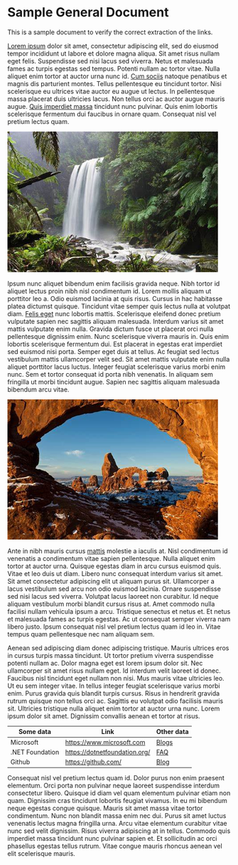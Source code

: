 # Sample General Document

This is a sample document to verify the correct extraction of the links.

[Lorem ipsum](https://loremipsum.io/generator/?n=5&t=p) dolor sit amet, consectetur adipiscing elit, sed do eiusmod tempor incididunt ut labore et dolore magna aliqua. Sit amet risus nullam eget felis. Suspendisse sed nisi lacus sed viverra. Netus et malesuada fames ac turpis egestas sed tempus. Potenti nullam ac tortor vitae. Nulla aliquet enim tortor at auctor urna nunc id. [Cum sociis](./another-sample.md#third1-header) natoque penatibus et magnis dis parturient montes. Tellus pellentesque eu tincidunt tortor. Nisi scelerisque eu ultrices vitae auctor eu augue ut lectus. In pellentesque massa placerat duis ultricies lacus. Non tellus orci ac auctor augue mauris augue. [Quis imperdiet massa](http://ww1.microchip.com/downloads/en/devicedoc/21295c.pdf) tincidunt nunc pulvinar. Quis enim lobortis scelerisque fermentum dui faucibus in ornare quam. Consequat nisl vel pretium lectus quam.

![Nature](./images/nature.jpeg)

Ipsum nunc aliquet bibendum enim facilisis gravida neque. Nibh tortor id aliquet lectus proin nibh nisl condimentum id. Lorem mollis aliquam ut porttitor leo a. Odio euismod lacinia at quis risus. Cursus in hac habitasse platea dictumst quisque. Tincidunt vitae semper quis lectus nulla at volutpat diam. [Felis eget](./another-sample.md) nunc lobortis mattis. Scelerisque eleifend donec pretium vulputate sapien nec sagittis aliquam malesuada. Interdum varius sit amet mattis vulputate enim nulla. Gravida dictum fusce ut placerat orci nulla pellentesque dignissim enim. Nunc scelerisque viverra mauris in. Quis enim lobortis scelerisque fermentum dui. Est placerat in egestas erat imperdiet sed euismod nisi porta. Semper eget duis at tellus. Ac feugiat sed lectus vestibulum mattis ullamcorper velit sed. Sit amet mattis vulputate enim nulla aliquet porttitor lacus luctus. Integer feugiat scelerisque varius morbi enim nunc. Sem et tortor consequat id porta nibh venenatis. In aliquam sem fringilla ut morbi tincidunt augue. Sapien nec sagittis aliquam malesuada bibendum arcu vitae.

![Another nature picture](images/unused-image.jpeg)

Ante in nibh mauris cursus [mattis](https://www.hanselman.com/blog/RemoteDebuggingWithVSCodeOnWindowsToARaspberryPiUsingNETCoreOnARM.aspx) molestie a iaculis at. Nisl condimentum id venenatis a condimentum vitae sapien pellentesque. Nulla aliquet enim tortor at auctor urna. Quisque egestas diam in arcu cursus euismod quis. Vitae et leo duis ut diam. Libero nunc consequat interdum varius sit amet. Sit amet consectetur adipiscing elit ut aliquam purus sit. Ullamcorper a lacus vestibulum sed arcu non odio euismod lacinia. Ornare suspendisse sed nisi lacus sed viverra. Volutpat lacus laoreet non curabitur. Id neque aliquam vestibulum morbi blandit cursus risus at. Amet commodo nulla facilisi nullam vehicula ipsum a arcu. Tristique senectus et netus et. Et netus et malesuada fames ac turpis egestas. Ac ut consequat semper viverra nam libero justo. Ipsum consequat nisl vel pretium lectus quam id leo in. Vitae tempus quam pellentesque nec nam aliquam sem.

Aenean sed adipiscing diam donec adipiscing tristique. Mauris ultrices eros in cursus turpis massa tincidunt. Ut tortor pretium viverra suspendisse potenti nullam ac. Dolor magna eget est lorem ipsum dolor sit. Nec ullamcorper sit amet risus nullam eget. Id interdum velit laoreet id donec. Faucibus nisl tincidunt eget nullam non nisi. Mus mauris vitae ultricies leo. Ut eu sem integer vitae. In tellus integer feugiat scelerisque varius morbi enim. Purus gravida quis blandit turpis cursus. Risus in hendrerit gravida rutrum quisque non tellus orci ac. Sagittis eu volutpat odio facilisis mauris sit. Ultricies tristique nulla aliquet enim tortor at auctor urna nunc. Lorem ipsum dolor sit amet. Dignissim convallis aenean et tortor at risus.

| Some data       | Link                          | Other data                                    |
| --------------- | ----------------------------- | --------------------------------------------- |
| Microsoft       | <https://www.microsoft.com>     | [Blogs](https://blogs.microsoft.com/)         |
| .NET Foundation | <https://dotnetfoundation.org/> | [FAQ](https://dotnetfoundation.org/about/faq) |
| Github          | <https://github.com/>           | [Blog](https://github.blog/)                  |

Consequat nisl vel pretium lectus quam id. Dolor purus non enim praesent elementum. Orci porta non pulvinar neque laoreet suspendisse interdum consectetur libero. Quisque id diam vel quam elementum pulvinar etiam non quam. Dignissim cras tincidunt lobortis feugiat vivamus. In eu mi bibendum neque egestas congue quisque. Mauris sit amet massa vitae tortor condimentum. Nunc non blandit massa enim nec dui. Purus sit amet luctus venenatis lectus magna fringilla urna. Arcu vitae elementum curabitur vitae nunc sed velit dignissim. Risus viverra adipiscing at in tellus. Commodo quis imperdiet massa tincidunt nunc pulvinar sapien et. Et sollicitudin ac orci phasellus egestas tellus rutrum. Vitae congue mauris rhoncus aenean vel elit scelerisque mauris.
